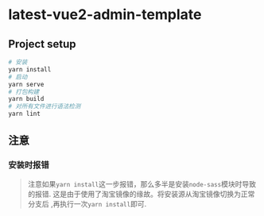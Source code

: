 # latest-vue2-admin-template

## Project setup

```bash
# 安装
yarn install
# 启动
yarn serve
# 打包构建
yarn build
# 对所有文件进行语法检测
yarn lint
```

## 注意

### 安装时报错

> 注意如果`yarn install`这一步报错，那么多半是安装`node-sass`模块时导致的报错. 这是由于使用了淘宝镜像的缘故。将安装源从淘宝镜像切换为正常分支后 ,再执行一次`yarn install`即可.

